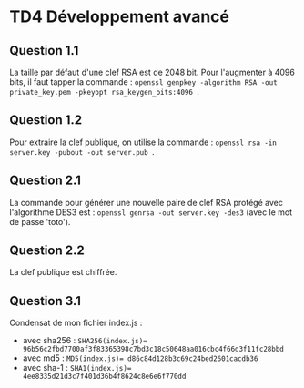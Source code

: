 # TD4 Développement avancé
## Question 1.1
La taille par défaut d'une clef RSA est de 2048 bit. Pour l'augmenter à 4096 bits, il faut tapper la commande : `openssl genpkey -algorithm RSA -out private_key.pem -pkeyopt rsa_keygen_bits:4096
`.

## Question 1.2
Pour extraire la clef publique, on utilise la commande : ``openssl rsa -in server.key -pubout -out server.pub
``.

## Question 2.1
La commande pour générer une nouvelle paire de clef RSA protégé avec l'algorithme DES3 est : ``openssl genrsa -out server.key -des3`` (avec le mot de passe 'toto').

## Question 2.2
La clef publique est chiffrée.

## Question 3.1
Condensat de mon fichier index.js :
- avec sha256 : ``SHA256(index.js)= 96b56c2fbd7700af3f83365398c7bd3c18c50648aa016cbc4f66d3f11fc28bbd``
- avec md5 : ``MD5(index.js)= d86c84d128b3c69c24bed2601cacdb36``
- avec sha-1 : ``SHA1(index.js)= 4ee8335d21d3c7f401d36b4f8624c8e6e6f770dd``

